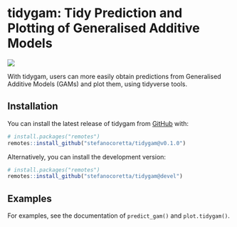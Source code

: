 
<!-- README.md is generated from README.Rmd. Please edit that file -->

# tidygam: Tidy Prediction and Plotting of Generalised Additive Models

<!-- badges: start -->

[![](https://img.shields.io/badge/devel%20version-0.1.0.9000-orange.svg)](https://github.com/stefanocoretta/tidygam)
<!-- badges: end -->

With tidygam, users can more easily obtain predictions from Generalised
Additive Models (GAMs) and plot them, using tidyverse tools.

## Installation

You can install the latest release of tidygam from
[GitHub](https://github.com/) with:

``` r
# install.packages("remotes")
remotes::install_github("stefanocoretta/tidygam@v0.1.0")
```

Alternatively, you can install the development version:

``` r
# install.packages("remotes")
remotes::install_github("stefanocoretta/tidygam@devel")
```

## Examples

For examples, see the documentation of `predict_gam()` and
`plot.tidygam()`.
